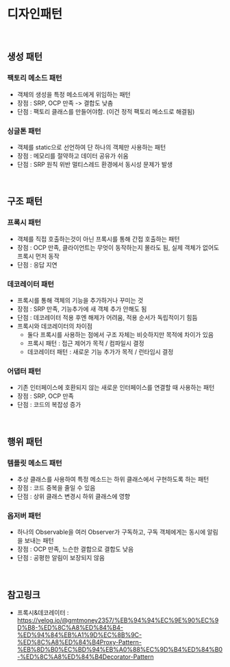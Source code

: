 # 디자인패턴

<br>

## 생성 패턴

### 팩토리 메소드 패턴

- 객체의 생성을 특정 메소드에게 위임하는 패턴
- 장점 : SRP, OCP 만족 -> 결합도 낮춤
- 단점 : 팩토리 클래스를 만들어야함. (이건 정적 팩토리 메소드로 해결됨)

### 싱글톤 패턴

- 객체를 static으로 선언하여 단 하나의 객체만 사용하는 패턴 
- 장점 : 메모리를 절약하고 데이터 공유가 쉬움
- 단점 : SRP 원칙 위반 멀티스레드 환경에서 동시성 문제가 발생

<br>

## 구조 패턴

### 프록시 패턴

- 객체를 직접 호출하는것이 아닌 프록시를 통해 간접 호출하는 패턴
- 장점 : OCP 만족, 클라이언트는 무엇이 동작하는지 몰라도 됨, 실제 객체가 없어도 프록시 먼저 동작
- 단점 : 응답 지연

### 데코레이터 패턴

- 프록시를 통해 객체의 기능을 추가하거나 꾸미는 것
- 장점 : SRP 만족, 기능추가에 새 객체 추가 안해도 됨
- 단점 : 데코레이터 적용 후엔 해제가 어려움, 적용 순서가 독립적이기 힘듬
- 프록시와 데코레이터의 차이점
    - 둘다 프록시를 사용하는 점에서 구조 자체는 비슷하지만 목적에 차이가 있음
    - 프록시 패턴 : 접근 제어가 목적 / 컴파일시 결정
    - 데코레이터 패턴 : 새로운 기능 추가가 목적 / 런타임시 결정

### 어댑터 패턴

- 기존 인터페이스에 호환되지 않는 새로운 인터페이스를 연결할 때 사용하는 패턴
- 장점 : SRP, OCP 만족
- 단점 : 코드의 복잡성 증가

<br>

## 행위 패턴

### 템플릿 메소드 패턴

- 추상 클래스를 사용하여 특정 메소드는 하위 클래스에서 구현하도록 하는 패턴
- 장점 : 코드 중복을 줄일 수 있음
- 단점 : 상위 클래스 변경시 하위 클래스에 영향

### 옵저버 패턴

- 하나의 Observable을 여러 Observer가 구독하고, 구독 객체에게는 동시에 알림을 보내는 패턴
- 장점 : OCP 만족, 느슨한 결합으로 결합도 낮음
- 단점 : 공평한 알림이 보장되지 않음

<br>

## 참고링크

- 프록시&데코레이터 : https://velog.io/@gmtmoney2357/%EB%94%94%EC%9E%90%EC%9D%B8-%ED%8C%A8%ED%84%B4-%ED%94%84%EB%A1%9D%EC%8B%9C-%ED%8C%A8%ED%84%B4Proxy-Pattern-%EB%8D%B0%EC%BD%94%EB%A0%88%EC%9D%B4%ED%84%B0-%ED%8C%A8%ED%84%B4Decorator-Pattern